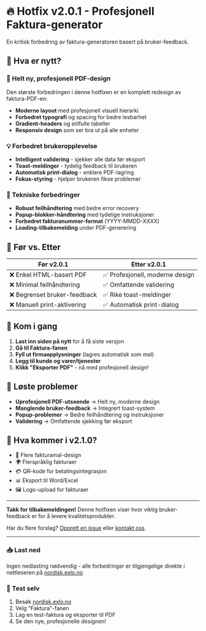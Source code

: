 # 🔥 Hotfix v2.0.1 - Profesjonell Faktura-generator

En kritisk forbedring av faktura-generatoren basert på bruker-feedback.

## 🎯 Hva er nytt?

### 🎨 Helt ny, profesjonell PDF-design
Den største forbedringen i denne hotfixen er en komplett redesign av faktura-PDF-en:
- **Moderne layout** med profesjonell visuell hierarki
- **Forbedret typografi** og spacing for bedre lesbarhet  
- **Gradient-headers** og stilfulle tabeller
- **Responsiv design** som ser bra ut på alle enheter

### 💡 Forbedret brukeropplevelse
- **Intelligent validering** - sjekker alle data før eksport
- **Toast-meldinger** - tydelig feedback til brukeren
- **Automatisk print-dialog** - enklere PDF-lagring
- **Fokus-styring** - hjelper brukeren fikse problemer

### 🔧 Tekniske forbedringer
- **Robust feilhåndtering** med bedre error recovery
- **Popup-blokker-håndtering** med tydelige instruksjoner
- **Forbedret fakturanummer-format** (YYYY-MMDD-XXXX)
- **Loading-tilbakemelding** under PDF-generering

## 📄 Før vs. Etter

| Før v2.0.1 | Etter v2.0.1 |
|-------------|---------------|
| ❌ Enkel HTML-basert PDF | ✅ Profesjonell, moderne design |
| ❌ Minimal feilhåndtering | ✅ Omfattende validering |
| ❌ Begrenset bruker-feedback | ✅ Rike toast-meldinger |
| ❌ Manuell print-aktivering | ✅ Automatisk print-dialog |

## 🚀 Kom i gang

1. **Last inn siden på nytt** for å få siste versjon
2. **Gå til Faktura-fanen** 
3. **Fyll ut firmaopplysninger** (lagres automatisk som mal)
4. **Legg til kunde og varer/tjenester**
5. **Klikk "Eksporter PDF"** - nå med profesjonell design!

## 🐛 Løste problemer

- **Uprofesjonell PDF-utseende** → Helt ny, moderne design
- **Manglende bruker-feedback** → Integrert toast-system  
- **Popup-problemer** → Bedre feilhåndtering og instruksjoner
- **Validering** → Omfattende sjekking før eksport

## 🔮 Hva kommer i v2.1.0?

- 🎨 Flere fakturamal-design
- 🌍 Flerspråklig fakturaer
- 💳 QR-kode for betalingsintegrasjon
- 📊 Eksport til Word/Excel
- 🖼️ Logo-upload for fakturaer

---

**Takk for tilbakemeldingen!** Denne hotfixen viser hvor viktig bruker-feedback er for å levere kvalitetsprodukter. 

Har du flere forslag? [Opprett en issue](https://github.com/Exlo84/ScandiText/issues) eller [kontakt oss](mailto:post@exlo.no).

---

### 📥 Last ned
Ingen nedlasting nødvendig - alle forbedringer er tilgjengelige direkte i nettleseren på [nordisk.exlo.no](https://nordisk.exlo.no)

### 🧪 Test selv
1. Besøk [nordisk.exlo.no](https://nordisk.exlo.no)
2. Velg "Faktura"-fanen
3. Lag en test-faktura og eksporter til PDF
4. Se den nye, profesjonelle designen!
